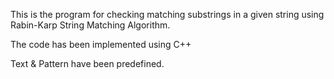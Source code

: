 This is the program for checking matching substrings in a given string using Rabin-Karp String Matching Algorithm.

The code has been implemented using C++

Text & Pattern have been predefined.
